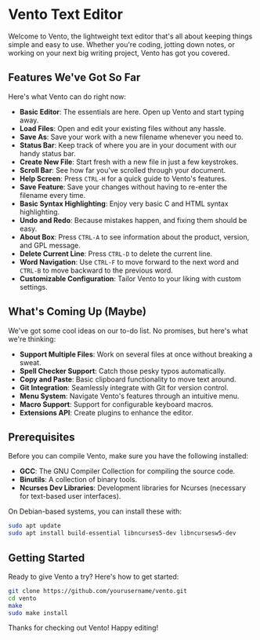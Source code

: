 # Vento Text Editor

Welcome to Vento, the lightweight text editor that's all about keeping things simple and easy to use. Whether you're coding, jotting down notes, or working on your next big writing project, Vento has got you covered.

## Features We've Got So Far

Here's what Vento can do right now:

- **Basic Editor**: The essentials are here. Open up Vento and start typing away.
- **Load Files**: Open and edit your existing files without any hassle.
- **Save As**: Save your work with a new filename whenever you need to.
- **Status Bar**: Keep track of where you are in your document with our handy status bar.
- **Create New File**: Start fresh with a new file in just a few keystrokes.
- **Scroll Bar**: See how far you've scrolled through your document.
- **Help Screen**: Press `CTRL-H` for a quick guide to Vento's features.
- **Save Feature**: Save your changes without having to re-enter the filename every time.
- **Basic Syntax Highlighting**: Enjoy very basic C and HTML syntax highlighting.
- **Undo and Redo**: Because mistakes happen, and fixing them should be easy.
- **About Box**: Press `CTRL-A` to see information about the product, version, and GPL message.
- **Delete Current Line**: Press `CTRL-D` to delete the current line.
- **Word Navigation**: Use `CTRL-F` to move forward to the next word and `CTRL-B` to move backward to the previous word.
- **Customizable Configuration**: Tailor Vento to your liking with custom settings.

## What's Coming Up (Maybe)

We've got some cool ideas on our to-do list. No promises, but here's what we're thinking:

- **Support Multiple Files**: Work on several files at once without breaking a sweat.
- **Spell Checker Support**: Catch those pesky typos automatically.
- **Copy and Paste**: Basic clipboard functionality to move text around.
- **Git Integration**: Seamlessly integrate with Git for version control.
- **Menu System**: Navigate Vento's features through an intuitive menu.
- **Macro Support**: Support for configurable keyboard macros.
- **Extensions API**: Create plugins to enhance the editor.

## Prerequisites

Before you can compile Vento, make sure you have the following installed:

- **GCC**: The GNU Compiler Collection for compiling the source code.
- **Binutils**: A collection of binary tools.
- **Ncurses Dev Libraries**: Development libraries for Ncurses (necessary for text-based user interfaces).

On Debian-based systems, you can install these with:

```bash
sudo apt update
sudo apt install build-essential libncurses5-dev libncursesw5-dev
```

## Getting Started

Ready to give Vento a try? Here's how to get started:

```bash
git clone https://github.com/yourusername/vento.git
cd vento
make
sudo make install
```

Thanks for checking out Vento! Happy editing!
